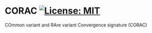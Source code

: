 # CORAC [![License: MIT](https://img.shields.io/badge/License-MIT-yellow.svg)](https://github.com/gamazonlab/CORAC/blob/master/LICENSE)
COmmon variant and RAre variant Convergence signature (CORAC) 
